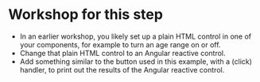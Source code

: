 # Workshop for this step

- In an earlier workshop, you likely set up a plain HTML control in
  one of your components, for example to turn an age range on or off.
- Change that plain HTML control to an Angular reactive control.
- Add something similar to the button used in this example, with a
  (click) handler, to print out the results of the Angular reactive
  control.
